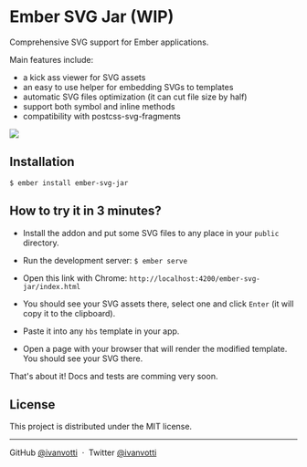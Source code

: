 # Ember SVG Jar (WIP)

Comprehensive SVG support for Ember applications.

Main features include:

- a kick ass viewer for SVG assets
- an easy to use helper for embedding SVGs to templates
- automatic SVG files optimization (it can cut file size by half)
- support both symbol and inline methods
- compatibility with postcss-svg-fragments

![](https://s3-us-west-2.amazonaws.com/ivanvotti-uploads/svg-jar-screen.png)

## Installation

`$ ember install ember-svg-jar`

## How to try it in 3 minutes?

- Install the addon and put some SVG files to any place in your `public` directory.

- Run the development server: `$ ember serve`

- Open this link with Chrome: `http://localhost:4200/ember-svg-jar/index.html`

- You should see your SVG assets there, select one and click `Enter` (it will copy it to the clipboard).

- Paste it into any `hbs` template in your app.

- Open a page with your browser that will render the modified template. You should see your SVG there.

That's about it! Docs and tests are comming very soon.

## License

This project is distributed under the MIT license.

---

GitHub [@ivanvotti](https://github.com/ivanvotti) &nbsp;&middot;&nbsp;
Twitter [@ivanvotti](https://twitter.com/ivanvotti)
